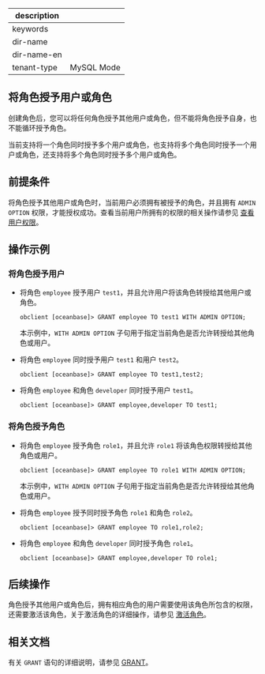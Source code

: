 |description||
|---|---|
|keywords||
|dir-name||
|dir-name-en||
|tenant-type|MySQL Mode|

## 将角色授予用户或角色

创建角色后，您可以将任何角色授予其他用户或角色，但不能将角色授予自身，也不能循环授予角色。

当前支持将一个角色同时授予多个用户或角色，也支持将多个角色同时授予一个用户或角色，还支持将多个角色同时授予多个用户或角色。

## 前提条件

将角色授予其他用户或角色时，当前用户必须拥有被授予的角色，并且拥有 `ADMIN OPTION` 权限，才能授权成功。查看当前用户所拥有的权限的相关操作请参见 [查看用户权限](../400.view-user-permissions-of-mysql-mode.md)。

## 操作示例

### 将角色授予用户

* 将角色 `employee` 授予用户 `test1`，并且允许用户将该角色转授给其他用户或角色。

    ```shell
    obclient [oceanbase]> GRANT employee TO test1 WITH ADMIN OPTION;
    ```

    本示例中，`WITH ADMIN OPTION` 子句用于指定当前角色是否允许转授给其他角色或用户。

* 将角色 `employee` 同时授予用户 `test1` 和用户 `test2`。

    ```shell
    obclient [oceanbase]> GRANT employee TO test1,test2;
    ```

* 将角色 `employee` 和角色 `developer` 同时授予用户 `test1`。

    ```shell
    obclient [oceanbase]> GRANT employee,developer TO test1;
    ```

### 将角色授予角色

* 将角色 `employee` 授予角色 `role1`，并且允许 `role1` 将该角色权限转授给其他角色或用户。

    ```shell
    obclient [oceanbase]> GRANT employee TO role1 WITH ADMIN OPTION;
    ```

    本示例中，`WITH ADMIN OPTION` 子句用于指定当前角色是否允许转授给其他角色或用户。

* 将角色 `employee` 授予同时授予角色 `role1` 和角色 `role2`。

    ```shell
    obclient [oceanbase]> GRANT employee TO role1,role2;
    ```

* 将角色 `employee` 和角色 `developer` 同时授予角色 `role1`。

    ```shell
    obclient [oceanbase]> GRANT employee,developer TO role1;
    ```

## 后续操作

角色授予其他用户或角色后，拥有相应角色的用户需要使用该角色所包含的权限，还需要激活该角色，关于激活角色的详细操作，请参见 [激活角色](500.activating-roles-of-mysql-mode.md)。

## 相关文档

有关 `GRANT` 语句的详细说明，请参见 [GRANT](../../../../../../700.reference/500.sql-reference/100.sql-syntax/200.common-tenant-of-mysql-mode/600.sql-statement-of-mysql-mode/5500.grant-of-mysql-mode.md)。
